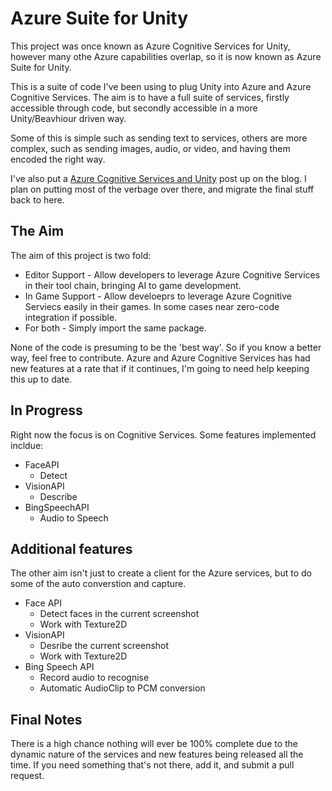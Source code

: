 # Azure Suite for Unity
This project was once known as Azure Cognitive Services for Unity, however many othe Azure capabilities overlap, so it is now known as Azure Suite for Unity.

This is a suite of code I've been using to plug Unity into Azure and Azure Cognitive Services.  The aim is to have a full suite of services, firstly accessible through code, but secondly accessible in a more Unity/Beavhiour driven way.

Some of this is simple such as sending text to services, others are more complex, such as sending images, audio, or video, and having them encoded the right way.

I've also put a [Azure Cognitive Services and Unity](https://vaughanknight.com/2017/04/29/azure-cognitive-services-and-unity/) post up on the blog.  I plan on putting most of the verbage over there, and migrate the final stuff back to here.

## The Aim
The aim of this project is two fold:
* Editor Support - Allow developers to leverage Azure Cognitive Services in their tool chain, bringing AI to game development.
* In Game Support - Allow develoeprs to leverage Azure Cognitive Serviecs easily in their games.  In some cases near zero-code integration if possible.  
* For both - Simply import the same package.

None of the code is presuming to be the 'best way'.  So if you know a better way, feel free to contribute.  Azure and Azure Cognitive Services has had new features at a rate that if it continues, I'm going to need help keeping this up to date.

## In Progress
Right now the focus is on Cognitive Services.  Some features implemented incldue:
* FaceAPI
    * Detect 
* VisionAPI
    * Describe
* BingSpeechAPI
    * Audio to Speech

## Additional features
The other aim isn't just to create a client for the Azure services, but to do some of the auto converstion and capture.
* Face API 
    * Detect faces in the current screenshot
    * Work with Texture2D
* VisionAPI
    * Desribe the current screenshot
    * Work with Texture2D
* Bing Speech API
    * Record audio to recognise
    *  Automatic AudioClip to PCM conversion

## Final Notes
There is a high chance nothing will ever be 100% complete due to the dynamic nature of the services and new features being released all the time.  If you need something that's not there, add it, and submit a pull request. 
